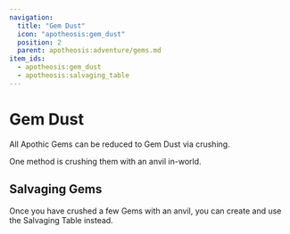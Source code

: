 ```yaml
---
navigation:
  title: "Gem Dust"
  icon: "apotheosis:gem_dust"
  position: 2
  parent: apotheosis:adventure/gems.md
item_ids:
  - apotheosis:gem_dust
  - apotheosis:salvaging_table
---
```


# Gem Dust

<ItemImage id="apotheosis:gem_dust" />

All Apothic Gems can be reduced to 
<Color id="blue">Gem Dust</Color> via crushing.

One method is crushing them with an anvil 
in-world.

## Salvaging Gems

Once you have crushed a few Gems with an anvil, you can create and use the <Color id="blue">Salvaging Table</Color> instead.

<Recipe id="apotheosis:salvaging_table" />

